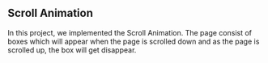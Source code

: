 ## Scroll Animation
In this project, we implemented the Scroll Animation. The page consist of boxes which will appear when the page is scrolled down and as the page is scrolled up, the box will get disappear. 

